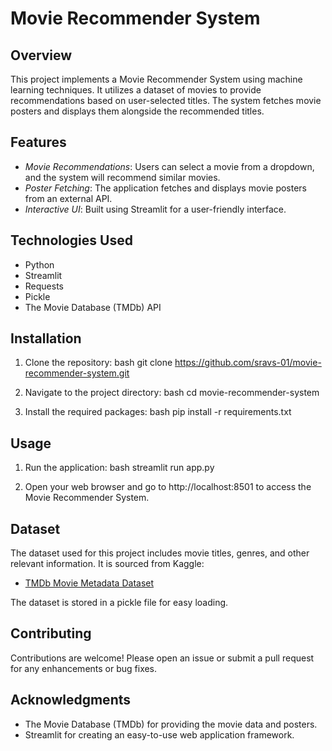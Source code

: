 # Movie Recommender System

## Overview
This project implements a Movie Recommender System using machine learning techniques. It utilizes a dataset of movies to provide recommendations based on user-selected titles. The system fetches movie posters and displays them alongside the recommended titles.

## Features
- *Movie Recommendations*: Users can select a movie from a dropdown, and the system will recommend similar movies.
- *Poster Fetching*: The application fetches and displays movie posters from an external API.
- *Interactive UI*: Built using Streamlit for a user-friendly interface.

## Technologies Used
- Python
- Streamlit
- Requests
- Pickle
- The Movie Database (TMDb) API

## Installation
1. Clone the repository:
   bash
   git clone https://github.com/sravs-01/movie-recommender-system.git
   
2. Navigate to the project directory:
   bash
   cd movie-recommender-system
   
3. Install the required packages:
   bash
   pip install -r requirements.txt
   

## Usage
1. Run the application:
   bash
   streamlit run app.py
   
2. Open your web browser and go to http://localhost:8501 to access the Movie Recommender System.

## Dataset
The dataset used for this project includes movie titles, genres, and other relevant information. It is sourced from Kaggle:
- [TMDb Movie Metadata Dataset](https://www.kaggle.com/datasets/tmdb/tmdb-movie-metadata)

The dataset is stored in a pickle file for easy loading.

## Contributing
Contributions are welcome! Please open an issue or submit a pull request for any enhancements or bug fixes.

## Acknowledgments
- The Movie Database (TMDb) for providing the movie data and posters.
- Streamlit for creating an easy-to-use web application framework.
